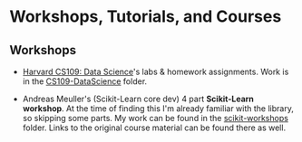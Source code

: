 # Workshops, Tutorials, and Courses

## Workshops
* [Harvard CS109: Data Science](https://github.com/cs109/content)'s labs & homework assignments. Work is in the [CS109-DataScience](CS109.md) folder.

* Andreas Meuller's (Scikit-Learn core dev) 4 part **Scikit-Learn workshop**. At the time of finding this I'm already familiar with the library, so skipping some parts. My work can be found in the [scikit-workshops](scikit-workshops/scikit-workshop.md) folder. Links to the original course material can be found there as well.